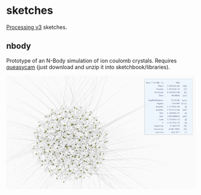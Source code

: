 # sketches
[Processing v3](https://processing.org/) sketches.

## nbody
Prototype of an N-Body simulation of ion coulomb crystals. Requires [queasycam](https://github.com/jrc03c/queasycam) (just download and unzip it into sketchbook/libraries).

![nbody](.images/nbody01.png)
